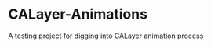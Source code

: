 CALayer-Animations
==================

A testing project for digging into CALayer animation process
